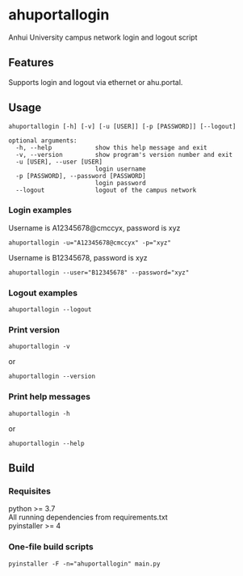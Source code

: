 # ahuportallogin

Anhui University campus network login and logout script  

## Features

Supports login and logout via ethernet or ahu.portal.  

## Usage
    ahuportallogin [-h] [-v] [-u [USER]] [-p [PASSWORD]] [--logout]

    optional arguments:  
      -h, --help            show this help message and exit  
      -v, --version         show program's version number and exit  
      -u [USER], --user [USER]  
                            login username  
      -p [PASSWORD], --password [PASSWORD]  
                            login password  
      --logout              logout of the campus network

### Login examples

Username is A12345678@cmccyx, password is xyz  

    ahuportallogin -u="A12345678@cmccyx" -p="xyz"

Username is B12345678, password is xyz  

    ahuportallogin --user="B12345678" --password="xyz"

### Logout examples

    ahuportallogin --logout

### Print version

    ahuportallogin -v

or  

    ahuportallogin --version

### Print help messages

    ahuportallogin -h

or  

    ahuportallogin --help

## Build

### Requisites

python >= 3.7  
All running dependencies from requirements.txt  
pyinstaller >= 4

### One-file build scripts

    pyinstaller -F -n="ahuportallogin" main.py